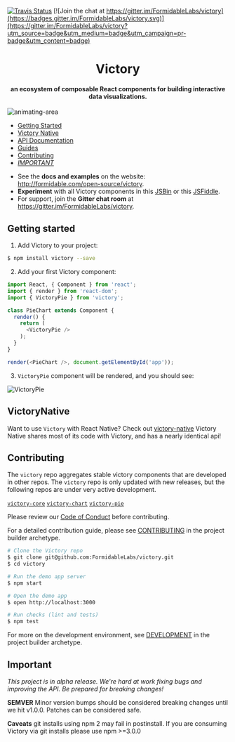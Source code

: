 [![Travis Status][trav_img]][trav_site]
[![Join the chat at https://gitter.im/FormidableLabs/victory](https://badges.gitter.im/FormidableLabs/victory.svg)](https://gitter.im/FormidableLabs/victory?utm_source=badge&utm_medium=badge&utm_campaign=pr-badge&utm_content=badge)


<h1 align="center">Victory</h1>

<h4 align="center">
  an ecosystem of composable React components for building interactive data visualizations.
</h4>

![animating-area](https://cloud.githubusercontent.com/assets/3719995/20915445/ca54be30-bb3a-11e6-95d0-7867af91f269.gif)


- [Getting Started](#getting-started)
- [Victory Native](#victory-native)
- [API Documentation](http://formidable.com/open-source/victory/docs)
- [Guides](http://formidable.com/open-source/victory/guides)
- [Contributing](#contributing)
- [_IMPORTANT_](#important)

* See the **docs and examples** on the website: http://formidable.com/open-source/victory.
* **Experiment** with all Victory components in this [JSBin](http://jsbin.com/qekike/edit) or this [JSFiddle](https://jsfiddle.net/5g20p8vd/6/).
* For support, join the **Gitter chat room** at https://gitter.im/FormidableLabs/victory.



## Getting started

1. Add Victory to your project:

  ```sh
  $ npm install victory --save
  ```

2. Add your first Victory component:

  ```js
  import React, { Component } from 'react';
  import { render } from 'react-dom';
  import { VictoryPie } from 'victory';

  class PieChart extends Component {
    render() {
      return (
        <VictoryPie />
      );
    }
  }

  render(<PieChart />, document.getElementById('app'));
  ```

3. `VictoryPie` component will be rendered, and you should see:

![VictoryPie](https://cloud.githubusercontent.com/assets/3719995/20915779/b51e3652-bb3c-11e6-8243-6e7521a59115.png)

## VictoryNative
Want to use `Victory` with React Native? Check out [victory-native](https://github.com/FormidableLabs/victory-native)
Victory Native shares most of its code with Victory, and has a nearly identical api!

## Contributing

The `victory` repo aggregates stable victory components that are developed in other repos. The `victory`
repo is only updated with new releases, but the following repos are under very active development.

[`victory-core`](https://github.com/FormidableLabs/victory-core)
[`victory-chart`](https://github.com/FormidableLabs/victory-chart)
[`victory-pie`](https://github.com/FormidableLabs/victory-pie)

Please review our [Code of Conduct](https://github.com/FormidableLabs/builder-victory-component/blob/master/CONTRIBUTING.md#contributor-covenant-code-of-conduct) before contributing.

For a detailed contribution guide, please see [CONTRIBUTING](https://github.com/FormidableLabs/builder-victory-component/blob/master/dev/CONTRIBUTING.md) in the project builder archetype.

```sh
# Clone the Victory repo
$ git clone git@github.com:FormidableLabs/victory.git
$ cd victory

# Run the demo app server
$ npm start

# Open the demo app
$ open http://localhost:3000

# Run checks (lint and tests)
$ npm test
```

For more on the development environment, see [DEVELOPMENT](https://github.com/FormidableLabs/builder-victory-component/blob/master/dev/DEVELOPMENT.md) in the project builder archetype.

## Important

_This project is in alpha release. We're hard at work fixing bugs and improving the API. Be prepared for breaking changes!_

**SEMVER** Minor version bumps should be considered breaking changes until we hit v1.0.0. Patches can be considered safe.

**Caveats** git installs using npm 2 may fail in postinstall. If you are consuming Victory via git installs please use npm >=3.0.0


[trav_img]: https://api.travis-ci.org/FormidableLabs/victory.svg
[trav_site]: https://travis-ci.org/FormidableLabs/victory
